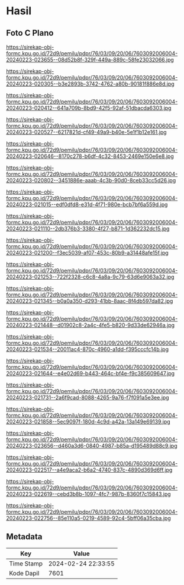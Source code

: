 # Hasil

## Foto C Plano

https://sirekap-obj-formc.kpu.go.id/72d9/pemilu/pdpr/76/03/09/20/06/7603092006004-20240223-023655--08d52b8f-329f-449a-889c-58fe23032066.jpg

https://sirekap-obj-formc.kpu.go.id/72d9/pemilu/pdpr/76/03/09/20/06/7603092006004-20240223-020305--b3e2893b-3742-4762-a80b-90181f886e8d.jpg

https://sirekap-obj-formc.kpu.go.id/72d9/pemilu/pdpr/76/03/09/20/06/7603092006004-20240223-020412--641a709b-8bd9-42f5-92af-51dbacda6303.jpg

https://sirekap-obj-formc.kpu.go.id/72d9/pemilu/pdpr/76/03/09/20/06/7603092006004-20240223-020527--6217821d-cf49-49a9-b40e-5e1f1b12e161.jpg

https://sirekap-obj-formc.kpu.go.id/72d9/pemilu/pdpr/76/03/09/20/06/7603092006004-20240223-020646--8170c278-b6df-4c32-8453-2469e150e6e8.jpg

https://sirekap-obj-formc.kpu.go.id/72d9/pemilu/pdpr/76/03/09/20/06/7603092006004-20240223-020802--3451886e-aaab-4c3b-90d0-8ceb33cc5d26.jpg

https://sirekap-obj-formc.kpu.go.id/72d9/pemilu/pdpr/76/03/09/20/06/7603092006004-20240223-021015--edf0dfd8-e31d-4f71-980e-bcb7bf6a559d.jpg

https://sirekap-obj-formc.kpu.go.id/72d9/pemilu/pdpr/76/03/09/20/06/7603092006004-20240223-021110--2db376b3-3380-4f27-b871-1d362232dc15.jpg

https://sirekap-obj-formc.kpu.go.id/72d9/pemilu/pdpr/76/03/09/20/06/7603092006004-20240223-021200--f3ec5039-af07-453c-80b9-a31448afe15f.jpg

https://sirekap-obj-formc.kpu.go.id/72d9/pemilu/pdpr/76/03/09/20/06/7603092006004-20240223-021253--722f2328-c6c8-4a8a-9c79-63d6e9063a32.jpg

https://sirekap-obj-formc.kpu.go.id/72d9/pemilu/pdpr/76/03/09/20/06/7603092006004-20240223-021345--b0a0a350-d293-41bb-8aac-8f4db597da82.jpg

https://sirekap-obj-formc.kpu.go.id/72d9/pemilu/pdpr/76/03/09/20/06/7603092006004-20240223-021448--d01902c8-2a4c-4fe5-b820-9d33de62946a.jpg

https://sirekap-obj-formc.kpu.go.id/72d9/pemilu/pdpr/76/03/09/20/06/7603092006004-20240223-021534--20011ac4-870c-4960-a1dd-f395cccfc14b.jpg

https://sirekap-obj-formc.kpu.go.id/72d9/pemilu/pdpr/76/03/09/20/06/7603092006004-20240223-021644--e4e02d69-b443-464c-bf4e-f9c385609647.jpg

https://sirekap-obj-formc.kpu.go.id/72d9/pemilu/pdpr/76/03/09/20/06/7603092006004-20240223-021731--2a6f9cad-8088-4265-9a76-f7f091a5e3ee.jpg

https://sirekap-obj-formc.kpu.go.id/72d9/pemilu/pdpr/76/03/09/20/06/7603092006004-20240223-021858--5ec9097f-180d-4c9d-a42a-13a149e69139.jpg

https://sirekap-obj-formc.kpu.go.id/72d9/pemilu/pdpr/76/03/09/20/06/7603092006004-20240223-023656--d460a3d6-0840-4987-b85a-d195489d88c9.jpg

https://sirekap-obj-formc.kpu.go.id/72d9/pemilu/pdpr/76/03/09/20/06/7603092006004-20240223-022517--a4e9aca2-b6a2-4740-837c-4890d369d6ff.jpg

https://sirekap-obj-formc.kpu.go.id/72d9/pemilu/pdpr/76/03/09/20/06/7603092006004-20240223-022619--cebd3b8b-1097-4fc7-987b-8360f7c15843.jpg

https://sirekap-obj-formc.kpu.go.id/72d9/pemilu/pdpr/76/03/09/20/06/7603092006004-20240223-022756--85e110a5-0219-4589-92c4-5bff06a35cba.jpg


## Metadata

| Key        | Value               |
| ---------- | ------------------- |
| Time Stamp | 2024-02-24 22:33:55 |
| Kode Dapil | 7601                |



